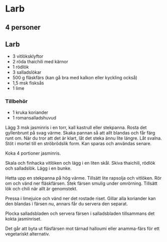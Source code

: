 # Larb

## 4 personer

## Larb

-   3 vitlöksklyftor
-   2 röda thaichili med kärnor
-   1 rödlök
-   3 salladslökar
-   500 g fläskfärs (kan gå bra med kalkon eller kyckling också)
-   1,5 msk fisksås
-   1 lime

### Tillbehör

-   1 kruka koriander
-   1 romansalladshuvud

Lägg 3 msk jasminris i en torr, kall kastrull eller stekpanna. Rosta det
gyllenbrunt på svag värme. Skaka pannan så att allt blandas och får färg
runt om. När du tror att det är klart, låt det steka ännu lite längre.
Låt svalna. Stöt i mortel till en ströbrödslik form. Kan sparas och
användas senare.

Koka 4 portioner jasminris.

Skala och finhacka vitlöken och lägg i en liten skål. Skiva thaichili,
rödlök och salladslök. Lägg i en bunke.

Hetta upp en stekpanna på hög värme. Tillsätt lite rapsolja och
vitlöken. Rör om och vänd ner fläskfärsen. Stek färsen smulig under
omrörning. Tillsätt lök och chili när allt är genomstekt.

Pressa i limejuice och vänd ner det rostade riset. Gillar alla koriander
kan den blandas i färsen nu, annars får du servera den separat.

Plocka salladsbladen och servera färsen i salladsbladen tillsammans det
kokta jasminriset.

Det går att byta ut fläsfärsen mot tärnad halloumi eller anamma-färs för
ett vegetariskt alternativ.
